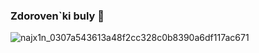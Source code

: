 ### Zdoroven\`ki buly 👋
![najx1n_0307a543613a48f2cc328c0b8390a6df117ac671](https://user-images.githubusercontent.com/61211244/137187497-068a1eb0-7ed9-4201-8c76-115481e4bb64.png)


<!--
**Vinele/Vinele** is a ✨ _special_ ✨ repository because its `README.md` (this file) appears on your GitHub profile.

Here are some ideas to get you started:

- 🔭 I’m currently working on ...
- 🌱 I’m currently learning ...
- 👯 I’m looking to collaborate on ...
- 🤔 I’m looking for help with ...
- 💬 Ask me about ...
- 📫 How to reach me: ...
- 😄 Pronouns: ...
- ⚡ Fun fact: ...
-->

